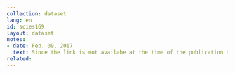 ```yaml
---
collection: dataset
lang: en
id: scies169
layout: dataset
notes: 
- date: Feb. 09, 2017
  text: Since the link is not availabe at the time of the publication of this dataset, the source is obtained from Iran Open Data archive. <br /> In the years that values are not mentioned, provinces have not been established.
related:
---
```

